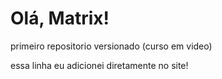 # Olá, Matrix!
 primeiro repositorio versionado (curso em video)


essa linha eu adicionei diretamente no site!
